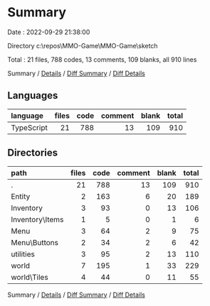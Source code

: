 # Summary

Date : 2022-09-29 21:38:00

Directory c:\\repos\\MMO-Game\\MMO-Game\\sketch

Total : 21 files,  788 codes, 13 comments, 109 blanks, all 910 lines

Summary / [Details](details.md) / [Diff Summary](diff.md) / [Diff Details](diff-details.md)

## Languages
| language | files | code | comment | blank | total |
| :--- | ---: | ---: | ---: | ---: | ---: |
| TypeScript | 21 | 788 | 13 | 109 | 910 |

## Directories
| path | files | code | comment | blank | total |
| :--- | ---: | ---: | ---: | ---: | ---: |
| . | 21 | 788 | 13 | 109 | 910 |
| Entity | 2 | 163 | 6 | 20 | 189 |
| Inventory | 3 | 93 | 0 | 13 | 106 |
| Inventory\\Items | 1 | 5 | 0 | 1 | 6 |
| Menu | 3 | 64 | 2 | 9 | 75 |
| Menu\\Buttons | 2 | 34 | 2 | 6 | 42 |
| utilities | 3 | 95 | 2 | 13 | 110 |
| world | 7 | 195 | 1 | 33 | 229 |
| world\\Tiles | 4 | 44 | 0 | 11 | 55 |

Summary / [Details](details.md) / [Diff Summary](diff.md) / [Diff Details](diff-details.md)